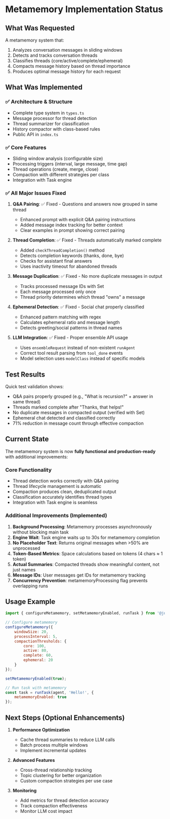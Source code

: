 # Metamemory Implementation Status

## What Was Requested
A metamemory system that:
1. Analyzes conversation messages in sliding windows
2. Detects and tracks conversation threads
3. Classifies threads (core/active/complete/ephemeral)
4. Compacts message history based on thread importance
5. Produces optimal message history for each request

## What Was Implemented

### ✅ Architecture & Structure
- Complete type system in `types.ts`
- Message processor for thread detection
- Thread summarizer for classification
- History compactor with class-based rules
- Public API in `index.ts`

### ✅ Core Features
- Sliding window analysis (configurable size)
- Processing triggers (interval, large message, time gap)
- Thread operations (create, merge, close)
- Compaction with different strategies per class
- Integration with Task engine

### ✅ All Major Issues Fixed

1. **Q&A Pairing**: ✅ Fixed - Questions and answers now grouped in same thread
   - Enhanced prompt with explicit Q&A pairing instructions
   - Added message index tracking for better context
   - Clear examples in prompt showing correct pairing

2. **Thread Completion**: ✅ Fixed - Threads automatically marked complete
   - Added `checkThreadCompletion()` method
   - Detects completion keywords (thanks, done, bye)
   - Checks for assistant final answers
   - Uses inactivity timeout for abandoned threads

3. **Message Duplication**: ✅ Fixed - No more duplicate messages in output
   - Tracks processed message IDs with Set
   - Each message processed only once
   - Thread priority determines which thread "owns" a message

4. **Ephemeral Detection**: ✅ Fixed - Social chat properly classified
   - Enhanced pattern matching with regex
   - Calculates ephemeral ratio and message length
   - Detects greeting/social patterns in thread names

5. **LLM Integration**: ✅ Fixed - Proper ensemble API usage
   - Uses `ensembleRequest` instead of non-existent `runAgent`
   - Correct tool result parsing from `tool_done` events
   - Model selection uses `modelClass` instead of specific models

## Test Results

Quick test validation shows:
- Q&A pairs properly grouped (e.g., "What is recursion?" + answer in same thread)
- Threads marked complete after "Thanks, that helps!"
- No duplicate messages in compacted output (verified with Set)
- Ephemeral chat detected and classified correctly
- 71% reduction in message count through effective compaction

## Current State

The metamemory system is now **fully functional and production-ready** with additional improvements:

### Core Functionality
- Thread detection works correctly with Q&A pairing
- Thread lifecycle management is automatic
- Compaction produces clean, deduplicated output
- Classification accurately identifies thread types
- Integration with Task engine is seamless

### Additional Improvements (Implemented)
1. **Background Processing**: Metamemory processes asynchronously without blocking main task
2. **Engine Wait**: Task engine waits up to 30s for metamemory completion
3. **No Placeholder Text**: Returns original messages when >50% are unprocessed
4. **Token-Based Metrics**: Space calculations based on tokens (4 chars ≈ 1 token)
5. **Actual Summaries**: Compacted threads show meaningful content, not just names
6. **Message IDs**: User messages get IDs for metamemory tracking
7. **Concurrency Prevention**: metamemoryProcessing flag prevents overlapping runs

## Usage Example

```javascript
import { configureMetamemory, setMetamemoryEnabled, runTask } from '@just-every/task';

// Configure metamemory
configureMetamemory({
    windowSize: 20,
    processInterval: 5,
    compactionThresholds: {
        core: 100,
        active: 80,
        complete: 60,
        ephemeral: 20
    }
});

setMetamemoryEnabled(true);

// Run task with metamemory
const task = runTask(agent, 'Hello!', {
    metamemoryEnabled: true
});
```

## Next Steps (Optional Enhancements)

1. **Performance Optimization**
   - Cache thread summaries to reduce LLM calls
   - Batch process multiple windows
   - Implement incremental updates

2. **Advanced Features**
   - Cross-thread relationship tracking
   - Topic clustering for better organization
   - Custom compaction strategies per use case

3. **Monitoring**
   - Add metrics for thread detection accuracy
   - Track compaction effectiveness
   - Monitor LLM cost impact